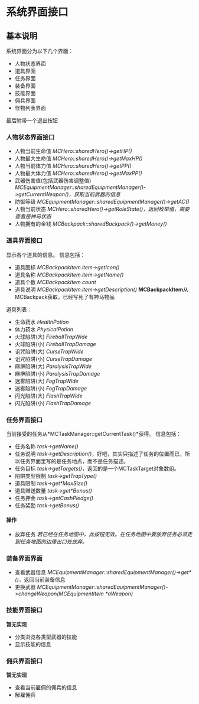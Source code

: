 系统界面接口
==========

## 基本说明 ##
系统界面分为以下几个界面：

- 人物状态界面
- 道具界面
- 任务界面
- 装备界面
- 技能界面
- 佣兵界面
- 怪物列表界面

最后附带一个退出按钮

### 人物状态界面接口 ###
- 人物当前生命值 *MCHero::sharedHero()->getHP()*
- 人物最大生命值 *MCHero::sharedHero()->getMaxHP()*
- 人物当前体力值 *MCHero::sharedHero()->getPP()*
- 人物最大体力值 *MCHero::sharedHero()->getMaxPP()*
- 武器伤害值(包括武器伤害调整值) *MCEquipmentManager::sharedEquipmentManager()->getCurrentWeapon()，获取当前武器的信息*
- 防御等级 *MCEquipmentManager::sharedEquipmentManager()->getAC()*
- 人物当前状态 *MCHero::sharedHero()->getRoleState()，返回枚举值，需要查看是神马状态*
- 人物拥有的金钱 *MCBackpack::sharedBackpack()->getMoney()*


### 道具界面接口 ###
显示各个道具的信息。
信息包括：

- 道具图标 *MCBackpackItem.item->getIcon()*
- 道具名称 *MCBackpackItem.item->getName()*
- 道具个数 *MCBackpackItem.count*
- 道具说明 *MCBackpackItem.item->getDescription()*
**MCBackpackItem**从MCBackpack获取，已经写死了有神马物品

道具列表：

- 生命药水 *HealthPotion*
- 体力药水 *PhysicalPotion*
- 火球陷阱(大) *FireballTrapWide*
- 火球陷阱(小) *FireballTrapDamage*
- 诅咒陷阱(大) *CurseTrapWide*
- 诅咒陷阱(小) *CurseTrapDamage*
- 麻痹陷阱(大) *ParalysisTrapWide*
- 麻痹陷阱(小) *ParalysisTrapDamage*
- 迷雾陷阱(大) *FogTrapWide*
- 迷雾陷阱(小) *FogTrapDamage*
- 闪光陷阱(大) *FlashTrapWide*
- 闪光陷阱(小) *FlashTrapDamage*

### 任务界面接口 ###
当前接受的任务从*MCTaskManager::getCurrentTask()*获得。
信息包括：

- 任务名称 *task->getName()*
- 任务说明 *task->getDescription()*，好吧，其实只描述了任务的位置而已，所以任务界面里写的是任务地点，而不是任务描述。
- 任务目标 *task->getTargets()*，返回的是一个MCTaskTarget对象数组。
- 陷阱类型限制 *task->getTrapType()*
- 道具限制 _task->get*MaxSize()_
- 道具赠送数量 _task->get*Bonus()_
- 任务押金 *task->getCashPledge()*
- 任务奖励 *task->getBonus()*

#### 操作 ####
- 放弃任务 *若已经在任务地图中，此按钮无效。在任务地图中要放弃任务必须走到任务地图的边缘出口处放弃。*

### 装备界面界面 ###
- 查看武器信息 _MCEquipmentManager::sharedEquipmentManager()->get*()_，返回当前装备信息
- 更换武器 _MCEquipmentManager::sharedEquipmentManager()->changeWeapon(MCEquipmentItem *aWeapon)_

### 技能界面接口 ###
**暂无实现**
- 分类浏览各类型武器的技能
- 显示技能的信息

### 佣兵界面接口 ###
**暂无实现**
- 查看当前雇佣的佣兵的信息
- 解雇佣兵
